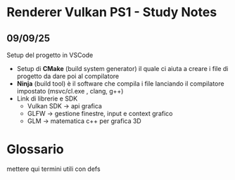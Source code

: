 # Renderer Vulkan PS1 - Study Notes

## 09/09/25
Setup del progetto in VSCode
- Setup di **CMake** (build system generator) il quale ci aiuta a creare i file di progetto da dare poi al compilatore
- **Ninja** (build tool) è il software che compila i file lanciando il compilatore impostato (msvc/cl.exe , clang, g++)
- Link di librerie e SDK
    - Vulkan SDK -> api grafica
    - GLFW -> gestione finestre, input e context grafico
    - GLM -> matematica c++ per grafica 3D

# Glossario

mettere qui termini utili con defs